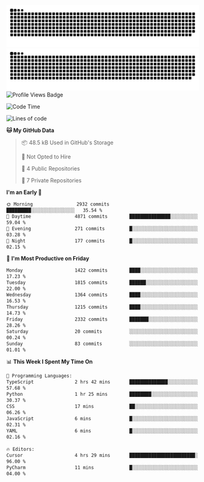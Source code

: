 <img src="https://github.com/nielsbaggerman/nielsbaggerman/blob/output/github-contribution-grid-snake.svg#gh-light-mode-only" alt="GitHub Snake Light">
<img src="https://github.com/nielsbaggerman/nielsbaggerman/blob/output/github-contribution-grid-snake-dark.svg#gh-dark-mode-only" alt="GitHub Snake Dark">
<img src="https://komarev.com/ghpvc/?username=nielsbaggerman&amp;label=Profile+Views" alt="Profile Views Badge" />

<!--START_SECTION:waka-->
![Code Time](http://img.shields.io/badge/Code%20Time-2%2C273%20hrs%2029%20mins-blue)

![Lines of code](https://img.shields.io/badge/From%20Hello%20World%20I%27ve%20Written-9.6%20million%20lines%20of%20code-blue)

**🐱 My GitHub Data** 

> 📦 48.5 kB Used in GitHub's Storage 
 > 
> 🚫 Not Opted to Hire
 > 
> 📜 4 Public Repositories 
 > 
> 🔑 7 Private Repositories 
 > 
**I'm an Early 🐤** 

```text
🌞 Morning                2932 commits        █████████░░░░░░░░░░░░░░░░   35.54 % 
🌆 Daytime                4871 commits        ███████████████░░░░░░░░░░   59.04 % 
🌃 Evening                271 commits         █░░░░░░░░░░░░░░░░░░░░░░░░   03.28 % 
🌙 Night                  177 commits         █░░░░░░░░░░░░░░░░░░░░░░░░   02.15 % 
```
📅 **I'm Most Productive on Friday** 

```text
Monday                   1422 commits        ████░░░░░░░░░░░░░░░░░░░░░   17.23 % 
Tuesday                  1815 commits        ██████░░░░░░░░░░░░░░░░░░░   22.00 % 
Wednesday                1364 commits        ████░░░░░░░░░░░░░░░░░░░░░   16.53 % 
Thursday                 1215 commits        ████░░░░░░░░░░░░░░░░░░░░░   14.73 % 
Friday                   2332 commits        ███████░░░░░░░░░░░░░░░░░░   28.26 % 
Saturday                 20 commits          ░░░░░░░░░░░░░░░░░░░░░░░░░   00.24 % 
Sunday                   83 commits          ░░░░░░░░░░░░░░░░░░░░░░░░░   01.01 % 
```


📊 **This Week I Spent My Time On** 

```text
💬 Programming Languages: 
TypeScript               2 hrs 42 mins       ██████████████░░░░░░░░░░░   57.68 % 
Python                   1 hr 25 mins        ████████░░░░░░░░░░░░░░░░░   30.37 % 
CSS                      17 mins             ██░░░░░░░░░░░░░░░░░░░░░░░   06.26 % 
JavaScript               6 mins              █░░░░░░░░░░░░░░░░░░░░░░░░   02.31 % 
YAML                     6 mins              █░░░░░░░░░░░░░░░░░░░░░░░░   02.16 % 

🔥 Editors: 
Cursor                   4 hrs 29 mins       ████████████████████████░   96.00 % 
PyCharm                  11 mins             █░░░░░░░░░░░░░░░░░░░░░░░░   04.00 % 
```


<!--END_SECTION:waka-->
